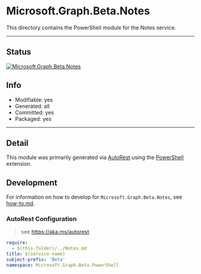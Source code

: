 <!-- region Generated -->
# Microsoft.Graph.Beta.Notes
This directory contains the PowerShell module for the Notes service.

---
## Status
[![Microsoft.Graph.Beta.Notes](https://img.shields.io/powershellgallery/v/Microsoft.Graph.Beta.Notes.svg?style=flat-square&label=Microsoft.Graph.Beta.Notes "Microsoft.Graph.Beta.Notes")](https://www.powershellgallery.com/packages/Microsoft.Graph.Beta.Notes/)

## Info
- Modifiable: yes
- Generated: all
- Committed: yes
- Packaged: yes

---
## Detail
This module was primarily generated via [AutoRest](https://github.com/Azure/autorest) using the [PowerShell](https://github.com/Azure/autorest.powershell) extension.

## Development
For information on how to develop for `Microsoft.Graph.Beta.Notes`, see [how-to.md](how-to.md).
<!-- endregion -->

### AutoRest Configuration

> see https://aka.ms/autorest

``` yaml
require:
  - $(this-folder)/../Notes.md
title: $(service-name)
subject-prefix: 'Beta'
namespace: Microsoft.Graph.Beta.PowerShell
```

